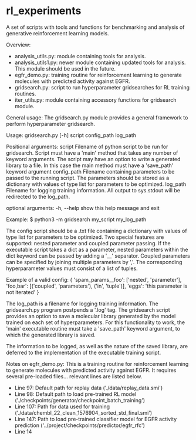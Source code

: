 # rl_experiments

A set of scripts with tools and functions for benchmarking and analysis of generative reinforcement learning models.

Overview:
- analysis_utils.py: module containing tools for analysis.
- analysis_utils1.py: newer module containing updated tools for analysis. This module should be used in the future.
- egfr_demo.py: training routine for reinforcement learning to generate molecules with predicted activity against EGFR.
- gridsearch.py: script to run hyperparameter gridsearches for RL training routines.
- iter_utils.py: module containing accessory functions for gridsearch module.

General usage:
The gridsearch.py module provides a general framework to perform hyperparameter gridsearch.

Usage: gridsearch.py [-h] script config_path log_path

Positional arguments:
  script       Filename of python script to be run for gridsearch. Script must
               have a 'main' method that takes any number of keyword arguments.
               The script may have an option to write a generated library to a
               file. In this case the main method must have a 'save_path'
               keyword argument
  config_path  Filename containing parameters to be passed to the running
               script. The parameters should be stored as a dictionary with
               values of type list for parameters to be optimized.
  log_path     Filename for logging training information. All output to sys.stdout
               will be redirected to the log_path.

optional arguments:
  -h, --help   show this help message and exit

Example:
$ python3 -m gridsearch my_script my_log_path

The config script should be a .txt file containing a dictionary with values of type list for parameters to be optimized. Two special features are supported: nested parameter and coupled parameter passing. If the executable script takes a dict as a parameter, nested parameters within the dict keyword can be passed by adding a '__' separator. Coupled parameters can be specified by joining multiple parameters by ','. The corresponding hyperparameter values must consist of a list of tuples.

Example of a valid config:
{
  'spam_params__foo': ['nested', 'parameter'],
  'foo,bar': [('coupled', 'parameters'), ('in', 'tuple')],
  'eggs': 'this parameter is not iterated'
}

The log_path is a filename for logging training information. The gridsearch.py program postpends a '.log' tag. The gridsearch script provides an option to save a molecular library generated by the model trained on each set of hyperparameters. For this functionality to work, the 'main' executable routine must take a 'save_path' keyword argument, to which the generated library is saved.

The information to be logged, as well as the nature of the saved library, are deferred to the implementation of the executable training script.

Notes on egfr_demo.py:
This is a training routine for reinforcement learning to generate molecules with predicted activity against EGFR. It requires several pre-loaded files... relevant lines are listed below.
- Line 97: Default path for replay data ('./data/replay_data.smi')
- Line 98: Default path to load pre-trained RL model ('./checkpoints/generator/checkpoint_batch_training')
- Line 107: Path for data used for training ('./data/chembl_22_clean_1576904_sorted_std_final.smi')
- Line 147: Path to load pre-trained classifier model for EGFR activity prediction ('../project/checkpoints/predictor/egfr_rfc')
- Line 14
